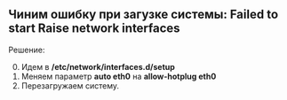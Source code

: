 

## Чиним ошибку при загузке системы: Failed to start Raise network interfaces

Решение:

0. Идем в **/etc/network/interfaces.d/setup**
1. Меняем параметр **auto eth0** на **allow-hotplug eth0**
2. Перезагружаем систему.
